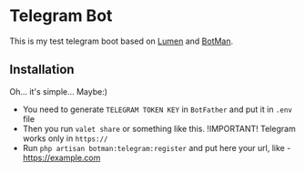 # Telegram Bot

This is my test telegram boot based on [Lumen](https://lumen.laravel.com/) and [BotMan](https://botman.io/).

## Installation

Oh... it's simple... Maybe:)

- You need to generate `TELEGRAM TOKEN KEY` in `BotFather` and put it in `.env` file
- Then you run `valet share` or something like this. !IMPORTANT! Telegram works only in `https://`
- Run `php artisan botman:telegram:register` and put here your url, like - https://example.com
